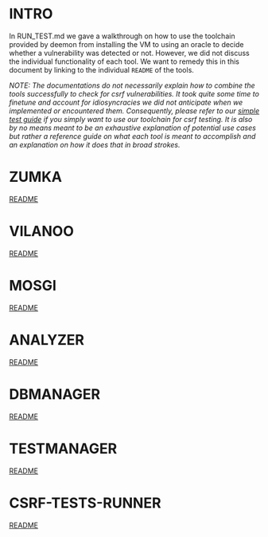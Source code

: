 # INTRO

In RUN_TEST.md we gave a walkthrough on how to use the toolchain provided by deemon from installing the VM to using an oracle to decide whether 
a vulnerability was detected or not. However, we did not discuss the individual functionality of each tool. We want to remedy this
in this document by linking to the individual `README` of the tools. 

*NOTE: The documentations do not necessarily explain how to combine the tools successfully to check for csrf vulnerabilities. It took
quite some time to finetune and account for idiosyncracies we did not anticipate when we implemented or encountered them. Consequently, please refer
to our [simple test guide](./RUN_TEST.md) if you simply want to use our toolchain for csrf testing. It is also by no means meant to be an exhaustive explanation of 
potential use cases but rather a reference guide on what each tool is meant to accomplish and an explanation on how it does that in broad
strokes.*


# ZUMKA

[README](./zumka/README.md)

# VILANOO

[README](./vilanoo2/src/README.md)

# MOSGI

[README](./mosgi/README.md)

# ANALYZER

[README](./rawtrace-analysis/src/README.md)

# DBMANAGER

[README](./deep-modeling/README.md#dbmanager)

# TESTMANAGER

[README](./deep-modeling/README.md#Testermanager)

# CSRF-TESTS-RUNNER

[README](./csrf-test-runner/README.md)
